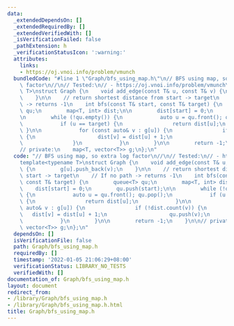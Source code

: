 ```yaml
---
data:
  _extendedDependsOn: []
  _extendedRequiredBy: []
  _extendedVerifiedWith: []
  _isVerificationFailed: false
  _pathExtension: h
  _verificationStatusIcon: ':warning:'
  attributes:
    links:
    - https://oj.vnoi.info/problem/vmunch
  bundledCode: "#line 1 \"Graph/bfs_using_map.h\"\n// BFS using map, so extra log\
    \ factor\n//\n// Tested:\n// - https://oj.vnoi.info/problem/vmunch\ntemplate<typename\
    \ T>\nstruct Graph {\n    void add_edge(const T& u, const T& v) {\n        g[u].push_back(v);\n\
    \    }\n\n    // return shortest distance from start -> target\n    // If no path\
    \ -> returns -1\n    int bfs(const T& start, const T& target) {\n        queue<T>\
    \ qu;\n        map<T, int> dist;\n\n        dist[start] = 0;\n        qu.push(start);\n\
    \n        while (!qu.empty()) {\n            auto u = qu.front(); qu.pop();\n\
    \            if (u == target) {\n                return dist[u];\n           \
    \ }\n\n            for (const auto& v : g[u]) {\n                if (!dist.count(v))\
    \ {\n                    dist[v] = dist[u] + 1;\n                    qu.push(v);\n\
    \                }\n            }\n        }\n\n        return -1;\n    }\n\n\
    // private:\n    map<T, vector<T>> g;\n};\n"
  code: "// BFS using map, so extra log factor\n//\n// Tested:\n// - https://oj.vnoi.info/problem/vmunch\n\
    template<typename T>\nstruct Graph {\n    void add_edge(const T& u, const T& v)\
    \ {\n        g[u].push_back(v);\n    }\n\n    // return shortest distance from\
    \ start -> target\n    // If no path -> returns -1\n    int bfs(const T& start,\
    \ const T& target) {\n        queue<T> qu;\n        map<T, int> dist;\n\n    \
    \    dist[start] = 0;\n        qu.push(start);\n\n        while (!qu.empty())\
    \ {\n            auto u = qu.front(); qu.pop();\n            if (u == target)\
    \ {\n                return dist[u];\n            }\n\n            for (const\
    \ auto& v : g[u]) {\n                if (!dist.count(v)) {\n                 \
    \   dist[v] = dist[u] + 1;\n                    qu.push(v);\n                }\n\
    \            }\n        }\n\n        return -1;\n    }\n\n// private:\n    map<T,\
    \ vector<T>> g;\n};\n"
  dependsOn: []
  isVerificationFile: false
  path: Graph/bfs_using_map.h
  requiredBy: []
  timestamp: '2022-01-05 21:06:29+08:00'
  verificationStatus: LIBRARY_NO_TESTS
  verifiedWith: []
documentation_of: Graph/bfs_using_map.h
layout: document
redirect_from:
- /library/Graph/bfs_using_map.h
- /library/Graph/bfs_using_map.h.html
title: Graph/bfs_using_map.h
---
```

